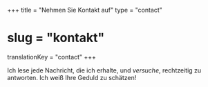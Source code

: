+++
title = "Nehmen Sie Kontakt auf"
type = "contact"
# slug = "kontakt"
translationKey = "contact"
+++



Ich lese jede Nachricht, die ich erhalte, und *versuche*, rechtzeitig zu antworten. Ich weiß Ihre Geduld zu schätzen!